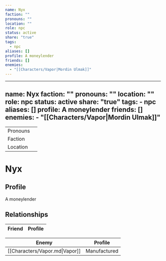 ```yaml
---
name: Nyx
faction: ""
pronouns: ""
location: ""
role: npc
status: active
share: "true"
tags:
  - npc
aliases: []
profile: A moneylender
friends: []
enemies:
  - "[[Characters/Vapor|Mordin Ulmak]]"
---
```

---
name: Nyx
faction: ""
pronouns: ""
location: ""
role: npc
status: active
share: "true"
tags:
    - npc
aliases: []
profile: A moneylender
friends: []
enemies:
    - "[[Characters/Vapor|Mordin Ulmak]]"
---


|  |  |
| ---- | ---- |
| Pronouns |  |
| Faction |  |
| Location |  |

# Nyx
## Profile
A moneylender

## Relationships

| Friend | Profile |
| ------ | ------- |


| Enemy                          | Profile      |
| ------------------------------ | ------------ |
| [[Characters/Vapor.md\|Vapor]] | Manufactured |

